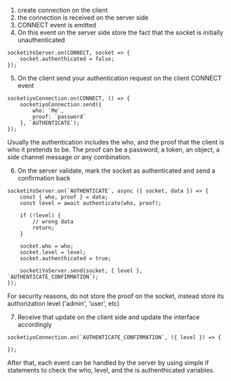 
1. create connection on the client
2. the connection is received on the server side
3. CONNECT event is emitted
4. On this event on the server side store the fact that the socket is initially unauthenticated

```
socketiYoServer.on(CONNECT, socket => {
    socket.authenthicated = false;
});
```

5. On the client send your authentication request on the client CONNECT event

```
socketiyoConnection.on(CONNECT, () => {
    socketiyoConnection.send({
        who: `Me`,
        proof: `password`
    }, `AUTHENTICATE`);
});
```

Usually the authentication includes the who, and the proof that the client is who it pretends to be.
The proof can be a password, a token, an object, a side channel message or any combination.

6. On the server validate, mark the socket as authenticated and send a confirmation back

```
socketiYoServer.on(`AUTHENTICATE`, async ({ socket, data }) => {
    const { who, proof } = data;
    const level = await authenticate(who, proof);
    
    if (!level) {
        // wrong data
        return;
    }

    socket.who = who;
    socket.level = level;
    socket.authenthicated = true;

    socketiYoServer.send(socket, { level }, `AUTHENTICATE_CONFIRMATION`);
});
```

For security reasons, do not store the proof on the socket, instead store its authorization level ('admin', 'user', etc)

7. Receive that update on the client side and update the interface accordingly

```
socketiyoConnection.on(`AUTHENTICATE_CONFIRMATION`, ({ level }) => {
    
});
```

After that, each event can be handled by the server by using simple if statements to check the who, level, and the is authenthicated variables.
